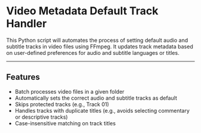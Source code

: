 # Video Metadata Default Track Handler

This Python script will automates the process of setting default audio and subtitle tracks in video files using FFmpeg. It updates track metadata based on user-defined preferences for audio and subtitle languages or titles.

---

## Features

- Batch processes video files in a given folder
- Automatically sets the correct audio and subtitle tracks as default
- Skips protected tracks (e.g., Track 01)
- Handles tracks with duplicate titles (e.g., avoids selecting commentary or descriptive tracks)
- Case-insensitive matching on track titles

